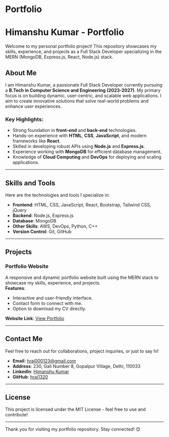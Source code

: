# Portfolio
# Himanshu Kumar - Portfolio

Welcome to my personal portfolio project! This repository showcases my skills, experience, and projects as a Full Stack Developer specializing in the MERN (MongoDB, Express.js, React, Node.js) stack.

## About Me

I am Himanshu Kumar, a passionate Full Stack Developer currently pursuing a **B.Tech in Computer Science and Engineering (2023-2027)**. My primary focus is on building dynamic, user-centric, and scalable web applications. I aim to create innovative solutions that solve real-world problems and enhance user experiences.

### Key Highlights:
- Strong foundation in **front-end** and **back-end** technologies.
- Hands-on experience with **HTML**, **CSS**, **JavaScript**, and modern frameworks like **React**.
- Skilled in developing robust APIs using **Node.js** and **Express.js**.
- Experience working with **MongoDB** for efficient database management.
- Knowledge of **Cloud Computing** and **DevOps** for deploying and scaling applications.

---

## Skills and Tools

Here are the technologies and tools I specialize in:

- **Frontend**: HTML, CSS, JavaScript, React, Bootstrap, Tailwind CSS, jQuery
- **Backend**: Node.js, Express.js
- **Database**: MongoDB
- **Other Skills**: AWS, DevOps, Python, C++
- **Version Control**: Git, GitHub

---

## Projects

### Portfolio Website
A responsive and dynamic portfolio website built using the MERN stack to showcase my skills, experience, and projects.  
**Features**:
- Interactive and user-friendly interface.
- Contact form to connect with me.
- Option to download my CV directly.

**Website Link**: [View Portfolio](https://polite-medovik-a76ff7.netlify.app/)

---

## Contact Me

Feel free to reach out for collaborations, project inquiries, or just to say hi!

- **Email**: [hraj000123@gmail.com](mailto:hraj000123@gmail.com)
- **Address**: 230, Gali Number 8, Gopalpur Village, Delhi, 110033
- **LinkedIn**: [Himanshu Kumar](https://www.linkedin.com/in/himanshukumar1320/)
- **GitHub**: [hraj1320](https://github.com/hraj1320)

---

## License

This project is licensed under the MIT License - feel free to use and contribute!

---

Thank you for visiting my portfolio repository. Stay connected! 😊
